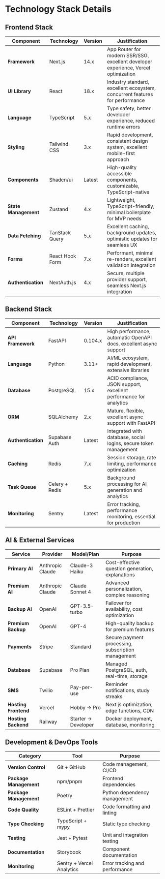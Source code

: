 # Technology Stack Details

## Frontend Stack
| Component | Technology | Version | Justification |
|-----------|------------|---------|---------------|
| **Framework** | Next.js | 14.x | App Router for modern SSR/SSG, excellent developer experience, Vercel optimization |
| **UI Library** | React | 18.x | Industry standard, excellent ecosystem, concurrent features for performance |
| **Language** | TypeScript | 5.x | Type safety, better developer experience, reduced runtime errors |
| **Styling** | Tailwind CSS | 3.x | Rapid development, consistent design system, excellent mobile-first approach |
| **Components** | Shadcn/ui | Latest | High-quality accessible components, customizable, TypeScript-native |
| **State Management** | Zustand | 4.x | Lightweight, TypeScript-friendly, minimal boilerplate for MVP needs |
| **Data Fetching** | TanStack Query | 5.x | Excellent caching, background updates, optimistic updates for seamless UX |
| **Forms** | React Hook Form | 7.x | Performant, minimal re-renders, excellent validation integration |
| **Authentication** | NextAuth.js | 4.x | Secure, multiple provider support, seamless Next.js integration |

## Backend Stack
| Component | Technology | Version | Justification |
|-----------|------------|---------|---------------|
| **API Framework** | FastAPI | 0.104.x | High performance, automatic OpenAPI docs, excellent async support |
| **Language** | Python | 3.11+ | AI/ML ecosystem, rapid development, extensive libraries |
| **Database** | PostgreSQL | 15.x | ACID compliance, JSON support, excellent performance for analytics |
| **ORM** | SQLAlchemy | 2.x | Mature, flexible, excellent async support with FastAPI |
| **Authentication** | Supabase Auth | Latest | Integrated with database, social logins, secure token management |
| **Caching** | Redis | 7.x | Session storage, rate limiting, performance optimization |
| **Task Queue** | Celery + Redis | 5.x | Background processing for AI generation and analytics |
| **Monitoring** | Sentry | Latest | Error tracking, performance monitoring, essential for production |

## AI & External Services
| Service | Provider | Model/Plan | Purpose |
|---------|----------|------------|---------|
| **Primary AI** | Anthropic Claude | Claude-3 Haiku | Cost-effective question generation, explanations |
| **Premium AI** | Anthropic Claude | Claude Sonnet 4 | Advanced personalization, complex reasoning |
| **Backup AI** | OpenAI | GPT-3.5-turbo | Failover for availability, cost optimization |
| **Premium Backup** | OpenAI | GPT-4 | High-quality backup for premium features |
| **Payments** | Stripe | Standard | Secure payment processing, subscription management |
| **Database** | Supabase | Pro Plan | Managed PostgreSQL, auth, real-time, storage |
| **SMS** | Twilio | Pay-per-use | Reminder notifications, study streaks |
| **Hosting Frontend** | Vercel | Hobby → Pro | Next.js optimization, edge functions, CDN |
| **Hosting Backend** | Railway | Starter → Developer | Docker deployment, database, monitoring |

## Development & DevOps Tools
| Category | Tool | Purpose |
|----------|------|---------|
| **Version Control** | Git + GitHub | Code management, CI/CD |
| **Package Management** | npm/pnpm | Frontend dependencies |
| **Package Management** | Poetry | Python dependency management |
| **Code Quality** | ESLint + Prettier | Code formatting and linting |
| **Type Checking** | TypeScript + mypy | Static type checking |
| **Testing** | Jest + Pytest | Unit and integration testing |
| **Documentation** | Storybook | Component documentation |
| **Monitoring** | Sentry + Vercel Analytics | Error tracking and performance |